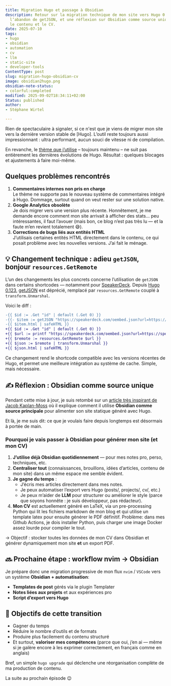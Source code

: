 ```yaml
---
title: Migration Hugo et passage à Obsidian
description: Retour sur la migration technique de mon site vers Hugo 0.148.1, 
  l’abandon de getJSON, et une réflexion sur Obsidian comme source unique pour 
  le contenu et le CV.
date: 2025-07-10
tags:
- hugo
- obsidian
- automation
- cv
- llm
- static-site
- developer-tools
ContentType: post
slug: migration-hugo-obsidian-cv
image: obsidian2hugo.png
obsidian-note-status:
- colorful:completed
modified: 2025-09-02T18:34:11+02:00
Status: published
author:
- Stéphane Wirtel

---
```


Rien de spectaculaire à signaler, si ce n'est que je viens de migrer mon site vers la dernière version stable de [Hugo]. L’outil reste toujours aussi impressionnant : ultra performant, aucun souci de vitesse ni de compilation.

En revanche, le [thème que j’utilise](https://github.com/jbub/ghostwriter) – toujours maintenu – ne suit pas entièrement les dernières évolutions de Hugo. Résultat : quelques blocages et ajustements à faire moi-même.

## Quelques problèmes rencontrés

1. **Commentaires internes non pris en charge**  
   Le thème ne supporte pas le nouveau système de commentaires intégré à Hugo. Dommage, surtout quand on veut rester sur une solution native.
2. **Google Analytics obsolète**  
   Je dois migrer vers une version plus récente. Honnêtement, je me demande encore comment mon site arrivait à afficher des stats… peu intéressantes, il faut l’avouer (mais bon, ce blog n’est pas très lu — et la faute m’en revient totalement 😅).
3. **Corrections de bugs liés aux entités HTML**  
   J’utilisais certaines entités HTML directement dans le contenu, ce qui posait problème avec les nouvelles versions. J’ai fait le ménage.

## 💡 Changement technique : adieu `getJSON`, bonjour `resources.GetRemote`


L’un des changements les plus concrets concerne l’utilisation de `getJSON` dans certains shortcodes — notamment pour [SpeakerDeck](https://speakerdeck.com). Depuis [Hugo 0.123](https://github.com/gohugoio/hugo/releases/tag/v0.123.0), [getJSON](https://gohugo.io/functions/data/getjson/) est déprécié, remplacé par `resources.GetRemote` couplé à `transform.Unmarshal`.

Voici le diff :  

```diff
-{{ $id := .Get "id" | default (.Get 0) }}
-{{- $item := getJSON "https://speakerdeck.com/oembed.json?url=https://speakerdeck.com/" $id -}}
-{{ $item.html | safeHTML }}
+{{ $id := .Get "id" | default (.Get 0) }}
+{{ $url := printf "https://speakerdeck.com/oembed.json?url=https://speakerdeck.com/%s" $id }}
+{{ $remote := resources.GetRemote $url }}
+{{ $json := $remote | transform.Unmarshal }}
+{{ $json.html | safeHTML }}
```

Ce changement rend le shortcode compatible avec les versions récentes de Hugo, et permet une meilleure intégration au système de cache. Simple, mais nécessaire.

## **✍️ Réflexion : Obsidian comme source unique**

Pendant cette mise à jour, je suis retombé sur un [article très inspirant de Jacob Kaplan-Moss](https://jacobian.org/til/hugo-obsidian/) où il explique comment il utilise **Obsidian comme source principale** pour alimenter son site statique généré avec Hugo.

Et là, je me suis dit: ce que je voulais faire depuis longtemps est désormais à portée de main.

### **Pourquoi je vais passer à Obsidian pour générer mon site (et mon CV)**

1. **J’utilise déjà Obsidian quotidiennement** — pour mes notes pro, perso, techniques, etc.    
2. **Centraliser tout** (connaissances, brouillons, idées d’articles, contenu de mon site) dans un même espace me semble évident.
3. **Je gagne du temps** :
	- J’écris mes articles directement dans mes notes.
    - Je peux automatiser l’export vers Hugo (posts/, projects/, cv/, etc.)
    - Je peux m’aider de **LLM** pour structurer ou améliorer le style (parce que soyons honnête : je suis développeur, pas rédacteur).
4. **Mon CV** est actuellement généré en LaTeX, via un pre-processing Python qui lit les fichiers markdown de mon blog et qui utilise un template latex pour ensuite générer le PDF définitif. Problème: dans mes Github Actions, je dois installer Python, puis charger une image Docker assez lourde pour compiler le tout.

-> Objectif : stocker toutes les données de mon CV dans Obsidian et générer dynamiquement mon site **et** un export PDF.

## **🔜 Prochaine étape : workflow nvim → Obsidian**

Je prépare donc une migration progressive de mon flux `nvim` / `VSCode` vers un système **Obsidian + automatisation**:
- **Templates de post** gérés via le plugin Templater
- **Notes liées aux projets** et aux expériences pro
- **Script d’export vers Hugo** 

## **🎯 Objectifs de cette transition**

- Gagner du temps
- Réduire le nombre d’outils et de formats
- Produire plus facilement du contenu structuré
- Et surtout, **valoriser mes compétences** (parce que oui, j’en ai — même si je galère encore à les exprimer correctement, en français comme en anglais)

Bref, un simple `hugo upgrade` qui déclenche une réorganisation complète de ma production de contenu.

La suite au prochain épisode 😉